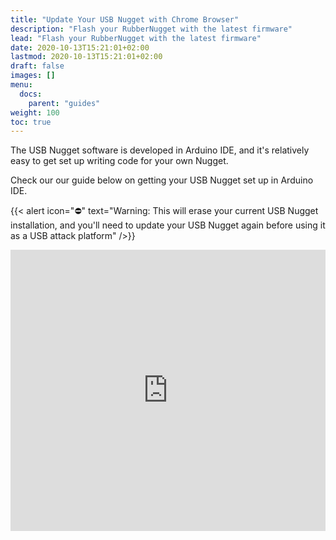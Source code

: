 ```yaml
---
title: "Update Your USB Nugget with Chrome Browser"
description: "Flash your RubberNugget with the latest firmware"
lead: "Flash your RubberNugget with the latest firmware"
date: 2020-10-13T15:21:01+02:00
lastmod: 2020-10-13T15:21:01+02:00
draft: false
images: []
menu:
  docs:
    parent: "guides"
weight: 100
toc: true
---
```

The USB Nugget software is developed in Arduino IDE, and it's relatively easy to get set up writing code for your own Nugget.

Check our our guide below on getting your USB Nugget set up in Arduino IDE.

{{< alert icon="⛔️" text="Warning: This will erase your current USB Nugget installation, and you'll need to update your USB Nugget again before using it as a USB attack platform" />}}

<iframe width="100%" height="450" src="https://www.youtube.com/embed/YPX2nlr-ySU" title="YouTube video player" frameborder="0" allow="accelerometer; autoplay; clipboard-write; encrypted-media; gyroscope; picture-in-picture" allowfullscreen></iframe>